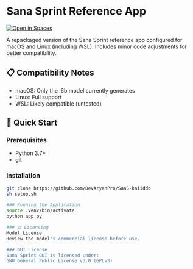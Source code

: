 # Sana Sprint Reference App

[![Open in Spaces](https://img.shields.io/badge/🤗-Demo%20on%20HF%20Spaces-blue)](https://huggingface.co/spaces/Efficient-Large-Model/SanaSprint)

A repackaged version of the Sana Sprint reference app configured for macOS and Linux (including WSL). Includes minor code adjustments for better compatibility.

## 📋 Compatibility Notes
- macOS: Only the .6b model currently generates
- Linux: Full support
- WSL: Likely compatible (untested)

## 🚀 Quick Start

### Prerequisites
- Python 3.7+
- git

### Installation
```bash
git clone https://github.com/DevAryanPro/SaaS-kaiiddo
sh setup.sh

### Running the Application
source .venv/bin/activate
python app.py

### ⚖️ Licensing
Model License
Review the model's commercial license before use.

### GUI License
Sana Sprint GUI is licensed under:
GNU General Public License v3.0 (GPLv3)
